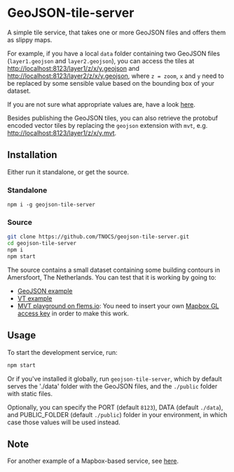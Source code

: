 # GeoJSON-tile-server

A simple tile service, that takes one or more GeoJSON files and offers them as slippy maps.

For example, if you have a local `data` folder containing two GeoJSON files (`layer1.geojson` and `layer2.geojson`), you can access the tiles at [http://localhost:8123/layer1/z/x/y.geojson](http://localhost:8123/layer1/z/x/y.geojson) and [http://localhost:8123/layer2/z/x/y.geojson](http://localhost:8123/layer2/z/x/y.geojson), where `z = zoom`, `x` and `y` need to be replaced by some sensible value based on the bounding box of your dataset.

If you are not sure what appropriate values are, have a look [here](http://www.maptiler.org/google-maps-coordinates-tile-bounds-projection).

Besides publishing the GeoJSON tiles, you can also retrieve the protobuf encoded vector tiles by replacing the `geojson` extension with `mvt`, e.g. [http://localhost:8123/layer1/z/x/y.mvt](http://localhost:8123/layer1/z/x/y.mvt).

## Installation

Either run it standalone, or get the source.

### Standalone

```console
npm i -g geojson-tile-server
```

### Source

```bash
git clone https://github.com/TNOCS/geojson-tile-server.git
cd geojson-tile-server
npm i
npm start
```

The source contains a small dataset containing some building contours in Amersfoort, The Netherlands. You can test that it is working by going to:

- [GeoJSON example](http://localhost:8123/Amersfoort.min/15/16876/10800.geojson)
- [VT example](http://localhost:8123/Amersfoort.min/15/16876/10800.vt)
- [MVT playground on flems.io](https://flems.io/#0=N4IgzgpgNhDGAuEAmIBcIB0ALeBbKIANCAGYCWMYaA2qAHYCGuEamO+RIsA9nYn6wA8AQgAiAeQDCAFQCaABQCiAAnZQAfAB06gtVrrLluiAyT7Dhwc3gNlsLAwBOkeAF5NIAK7wSAWgAcHsoA9OYWgvBk8DDqAIJISMq28FhkjokADk7wAJ7KAG5w8NyOypEwymDcno6wEILBkdEQYZbWtozM7iD5ZBAA7hkl8EE8fBB83WR0UWQMUL5gsPMQrgCMhLgMAB5kuJ64i8sw64SekI5H8wwARid03EGh2hZGS45kGfCVtd048BkwKhgsEGBkyBhyhAwBgthkbtxthgeLhgnCEdtfABzBYAKzAwXyawwAAZSWiwRjsVAMPiPOoGu9PvBWkYoNMANaqRwQEh-eAAoEgsEQqEw9GI5HcVESzE43z4wnEskkinwxHU5FgMBBHlQbpgXKULAQCAjEAhVmCQ05GIvV7KBFIPLAe0O5RbRxY6aoZQkgDcbodWQS0yxvoDQcMAF8o8oAMRw5Sugzu5RDMCzXi+25VKDeCCB1Pu4oZCNFtOO7gC6XluOGfpkJApX1rEkkgCkFYdseLRmCNrtqYaJtMYUETpyVqQZHyyib3Th9IaM-yVqZX1ZhllOIwDFgdW10m4HImylchgA5LJxABVABKvlikkkigAym-fNJxABpRQAOUvbtXnyJwPTBc9lDoAZwPVbZdwAWTBAAKFNKzGGxpggRxfUvOFL0IetKiNCBcNlYEBxIglZWCdksRwXwiRJAiiIAL24WtlDWAA2Qi+1eOpxhw5RqAAVgwABmABOAAmHjRMIZRRJkjA1lE7ipIAdhkgBdPj3WjABKIs4zhDBeGQy8oG4UwCOUEhPDoBAyAswzkyIszTCQAAZBgcmw5CiMMNDKwsJsyJFKAoCcHIWP4tNcgyUjlCsrC4tCiwqhqOpfRCjLDDFX1qEvf4yxBazjiwbhDVQfw1hkiTgliZhnBIDjHHgWFpmCYBWOjHrtn64AcmjWF8ngS89KCh1EuSy9CgQEp0vy7cdnYziZJk-T8ujbaMsvLLaggXxov8xxL1w+YoGWjLTuqeBcum15Uug3xlgyC6Uscao6CQG78pe47cW4aZPsvb7HL+vbQt2p70wYaYHvc+LK0B3xuCyWAoliiMMF4uGr3ZV6eGs87cK9G5kNEiTFLWTSFK4kkpMM-79qJ47G2bLBPq2uHYZRix+f2-oGEQRwRZyE7bmgS8iOMuMjJM+LPISSReHgb6oGQ6D+lgjFd3-BheixUWXLoNW+E15DDPlvtGVgD5N3tBpJ30Ec8A0bROEgGBnN4Kh0DWfxUE0kBdvoJgWHQWkqGIDCJngVgw8ICPmFYLVY64dWE6T6MdOjIA): You need to insert your own [Mapbox GL access key](https://account.mapbox.com) in order to make this work.

## Usage

To start the development service, run:

```bash
npm start
```

Or if you've installed it globally, run `geojson-tile-server`, which by default serves the './data' folder with the GeoJSON files, and the `./public` folder with static files.

Optionally, you can specify the PORT (default `8123`), DATA (default `./data`), and PUBLIC_FOLDER (default `./public`) folder in your environment, in which case those values will be used instead.

## Note

For another example of a Mapbox-based service, see [here](http://bl.ocks.org/jgravois/51e2b30e3d6cf6c00f06b263a29108a2).
